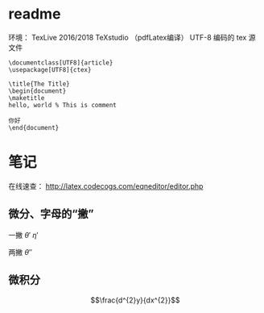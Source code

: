 # readme

环境：
	TexLive 2016/2018
	TeXstudio （pdfLatex编译）
	UTF-8 编码的 tex 源文件
```
\documentclass[UTF8]{article}
\usepackage[UTF8]{ctex}

\title{The Title}
\begin{document}
\maketitle
hello, world % This is comment

你好
\end{document}

```

# 笔记

在线速查：
http://latex.codecogs.com/eqneditor/editor.php

## 微分、字母的“撇”

一撇
$\theta'$
${\eta}'$

两撇
$\theta''$

## 微积分

$$\frac{d^{2}y}{dx^{2}}$$

